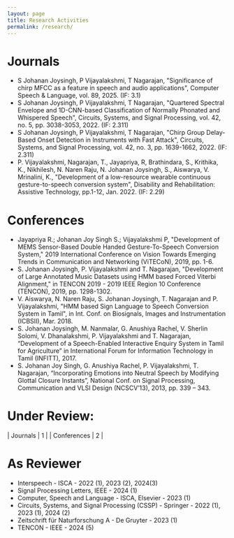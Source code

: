 ```yaml
---
layout: page
title: Research Activities
permalink: /research/
---
```


# Journals
- S Johanan Joysingh, P Vijayalakshmi, T Nagarajan, "Significance of chirp MFCC as a feature in speech and audio applications", Computer Speech & Language, vol. 89, 2025. (IF: 3.1)
- S Johanan Joysingh, P Vijayalakshmi, T Nagarajan, "Quartered Spectral Envelope and 1D-CNN-based Classification of Normally Phonated and Whispered Speech", Circuits, Systems, and Signal Processing, vol. 42, no. 5, pp. 3038-3053, 2022. (IF: 2.311)
- S Johanan Joysingh, P Vijayalakshmi, T Nagarajan, "Chirp Group Delay-Based Onset Detection in Instruments with Fast Attack", Circuits, Systems, and Signal Processing, vol. 42, no. 3, pp. 1639-1662, 2022. (IF: 2.311)
- P. Vijayalakshmi,  Nagarajan, T.,  Jayapriya, R, Brathindara, S., Krithika, K., Nikhilesh, N. Naren Raju, N. Johanan Joysingh, S., Aiswarya, V. Mrinalini, K., "Development of a low-resource wearable continuous gesture-to-speech conversion system", Disability and Rehabilitation: Assistive Technology, pp.1-12, Jan. 2022. (IF: 2.29)

# Conferences
- Jayapriya R.; Johanan Joy Singh S.; Vijayalakshmi P, "Development of MEMS Sensor-Based Double Handed Gesture-To-Speech Conversion System," 2019 International Conference on Vision Towards Emerging Trends in Communication and Networking (ViTECoN), 2019, pp. 1-6.
- S. Johanan Joysingh, P. Vijayalakshmi and T. Nagarajan, "Development of Large Annotated Music Datasets using HMM based Forced Viterbi Alignment," in TENCON 2019 - 2019 IEEE Region 10 Conference (TENCON), 2019, pp. 1298-1302.
- V. Aiswarya, N. Naren Raju, S. Johanan Joysingh, T. Nagarajan and P. Vijayalakshmi, "HMM based Sign Language to Speech Conversion System in Tamil", in Int. Conf. on Biosignals, Images and Instrumentation (ICBSII), Mar. 2018.
- S. Johanan Joysingh, M. Nanmalar, G. Anushiya Rachel, V. Sherlin Solomi, V. Dhanalakshmi, P. Vijayalakshmi and T. Nagarajan, “Development of a Speech-Enabled Interactive Enquiry System in Tamil for Agriculture” in International Forum for Information Technology in Tamil (INFITT), 2017.
- S. Johanan Joy Singh, G. Anushiya Rachel, P. Vijayalakshmi, T. Nagarajan, “Incorporating Emotions into Neutral Speech by Modifying Glottal Closure Instants”, National Conf. on Signal Processing, Communication and VLSI Design (NCSCV’13), 2013, pp. 339 – 343.

# Under Review: 

| Journals | 1 |
| Conferences | 2 | 

# As Reviewer
- Interspeech - ISCA - 2022 (1), 2023 (2), 2024(3)
- Signal Processing Letters, IEEE - 2024 (1)
- Computer, Speech and Language - ISCA, Elsevier - 2023 (1)
- Circuits, Systems, and Signal Processing (CSSP) - Springer - 2022 (1), 2023 (1), 2024 (2)
- Zeitschrift für Naturforschung A - De Gruyter - 2023 (1)
- TENCON - IEEE - 2024 (5) 

